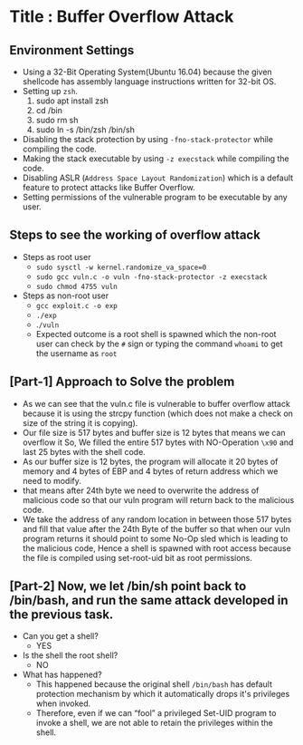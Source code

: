 # Title : Buffer Overflow Attack

## Environment Settings
- Using a 32-Bit Operating System(Ubuntu 16.04) because the given shellcode has assembly language instructions written for 32-bit OS.
- Setting up `zsh`.
    1. sudo apt install zsh
    2. cd /bin
    3. sudo rm sh
    4. sudo ln -s /bin/zsh /bin/sh
- Disabling the stack protection by using `-fno-stack-protector` while compiling the code.
- Making the stack executable by using `-z execstack` while compiling the code.
- Disabling ASLR (`Address Space Layout Randomization`) which is a default feature to protect attacks like Buffer Overflow.
- Setting permissions of the vulnerable program to be executable by any user.

## Steps to see the working of overflow attack
- Steps as root user
    - `sudo sysctl -w kernel.randomize_va_space=0`
    - `sudo gcc vuln.c -o vuln -fno-stack-protector -z execstack`
    - `sudo chmod 4755 vuln`
- Steps as non-root user
    - `gcc exploit.c -o exp`
    - `./exp`
    - .`/vuln`
    - Expected outcome is a root shell is spawned which the non-root user can check by the `#` sign or typing the command `whoami` to get the username as `root`

## [Part-1] Approach to Solve the problem
- As we can see that the vuln.c file is vulnerable to buffer overflow attack because it is using the strcpy function (which does not make a check on size of the string it is copying).
- Our file size is 517 bytes and buffer size is 12 bytes that means we can overflow it So, We filled the entire 517 bytes with NO-Operation `\x90` and last 25 bytes with the shell code.
- As our buffer size is 12 bytes, the program will allocate it 20 bytes of memory and 4 bytes of EBP and 4 bytes of return address which we need to modify.
- that means after 24th byte we need to overwrite the address of malicious code so that our vuln program will return back to the malicious code.
- We take the address of any random location in between those 517 bytes and fill that value after the 24th Byte of the buffer so that when our vuln program returns it should point to some No-Op sled which is leading to the malicious code, Hence a shell is spawned with root access because the file is compiled using set-root-uid bit as root permissions.

## [Part-2] Now, we let /bin/sh point back to /bin/bash, and run the same attack developed in the previous task. 
- Can you get a shell?
    - YES
- Is the shell the root shell?
    - NO
- What has happened?
    - This happened because the original shell `/bin/bash` has default protection mechanism by which it automatically drops it's privileges when invoked.
    - Therefore, even if we can “fool” a privileged Set-UID program to invoke a shell, we are not able to retain the privileges within the shell.